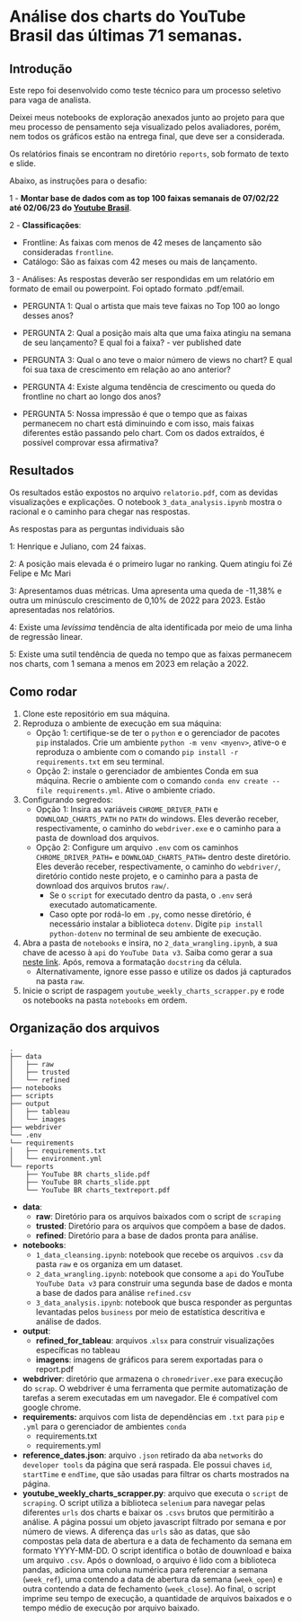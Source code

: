 
# Análise dos charts do YouTube Brasil das últimas 71 semanas.

## Introdução

Este repo foi desenvolvido como teste técnico para um processo seletivo para vaga de analista.

Deixei meus notebooks de exploração anexados junto ao projeto para que meu processo de pensamento seja visualizado pelos avaliadores, porém, nem todos os gráficos estão na entrega final, que deve ser a considerada.

Os relatórios finais se encontram no diretório `reports`, sob formato de texto e slide.

Abaixo, as instruções para o desafio:

1 - **Montar base de dados com as top 100 faixas semanais de 07/02/22 até 02/06/23 do [Youtube Brasil](https://charts.youtube.com/charts/TopSongs/br?hl=pt)**.

2 - **Classificações**:
- Frontline: As faixas com menos de 42 meses de lançamento são consideradas `frontline`.
- Catálogo: São as faixas com 42 meses ou mais de lançamento.

3 - Análises:
As respostas deverão ser respondidas em um relatório em formato de email ou powerpoint. Foi optado formato .pdf/email.

- PERGUNTA 1: Qual o artista que mais teve faixas no Top 100 ao longo desses anos?

- PERGUNTA 2: Qual a posição mais alta que uma faixa atingiu na semana de seu lançamento? E qual foi a faixa? - ver published date

- PERGUNTA 3: Qual o ano teve o maior número de views no chart? E qual foi sua taxa de crescimento em relação ao ano anterior?

- PERGUNTA 4: Existe alguma tendência de crescimento ou queda do frontline no chart ao longo dos anos?

- PERGUNTA 5: Nossa impressão é que o tempo que as faixas permanecem no chart está diminuindo e com isso, mais faixas diferentes estão passando pelo chart. Com os dados extraídos, é possível comprovar essa afirmativa?

## Resultados

Os resultados estão expostos no arquivo `relatorio.pdf`, com as devidas visualizações e explicações. O notebook `3_data_analysis.ipynb` mostra o racional e o caminho para chegar nas respostas.

As respostas para as perguntas individuais são

1:  Henrique e Juliano, com 24 faixas.

2: A posição mais elevada é o primeiro lugar no ranking. Quem atingiu foi Zé Felipe e Mc Mari

3: Apresentamos duas métricas. Uma apresenta uma queda de -11,38% e outra um minúsculo crescimento de 0,10% de 2022 para 2023. Estão apresentadas nos relatórios.

4: Existe uma *levíssima* tendência de alta identificada por meio de uma linha de regressão linear.

5: Existe uma sutil tendência de queda no tempo que as faixas permanecem nos charts, com 1 semana a menos em 2023 em relação a 2022.

## Como rodar

1. Clone este repositório em sua máquina.
2. Reproduza o ambiente de execução em sua máquina:
	- Opção 1: certifique-se de ter o `python` e o gerenciador de pacotes `pip` instalados. Crie um ambiente `python -m venv <myenv>`, ative-o e reproduza o ambiente com o comando `pip install -r requirements.txt` em seu terminal.
	- Opção 2: instale o gerenciador de ambientes Conda em sua máquina. Recrie o ambiente com o comando `conda env create --file requirements.yml`. Ative o ambiente criado.
3. Configurando segredos:
	- Opção 1: Insira as variáveis `CHROME_DRIVER_PATH` e `DOWNLOAD_CHARTS_PATH` no `PATH` do windows. Eles deverão receber, respectivamente, o caminho do `webdriver.exe` e o caminho para a pasta de download dos arquivos.
	- Opção 2: Configure um arquivo `.env` com os caminhos `CHROME_DRIVER_PATH=` e `DOWNLOAD_CHARTS_PATH=` dentro deste diretório. Eles deverão receber, respectivamente, o caminho do `webdriver/`, diretório contido neste projeto, e o caminho para a pasta de download dos arquivos brutos `raw/`.
		- Se o `script` for executado dentro da pasta, o `.env` será executado automaticamente.
		- Caso opte por rodá-lo em `.py`, como nesse diretório, é necessário instalar a biblioteca `dotenv`. Digite `pip install python-dotenv` no terminal de seu ambiente de execução.
4. Abra a pasta de `notebooks` e insira, no `2_data_wrangling.ipynb`, a sua chave de acesso à `api` do `YouTube Data v3`. Saiba como gerar a sua [neste link](https://developers.google.com/youtube/registering_an_application?hl=pt-br). Após, remova a formatação `docstring` da célula.
	- Alternativamente, ignore esse passo e utilize os dados já capturados na pasta `raw`.
5. Inicie o script de raspagem `youtube_weekly_charts_scrapper.py` e rode os notebooks na pasta `notebooks` em ordem.



## Organização dos arquivos

```
.
├── data
│   ├── raw
│   ├── trusted
│   └── refined
├── notebooks
├── scripts
├── output
│   ├── tableau
│   └── images
├── webdriver
└── .env
└── requirements
│   ├── requirements.txt
│   └── environment.yml
└── reports
	├── YouTube BR charts_slide.pdf
	├── YouTube BR charts_slide.ppt
	└── YouTube BR charts_textreport.pdf
```

- **data**:
	- **raw**: Diretório para os arquivos baixados com o script de `scraping`
	- **trusted**: Diretório para os arquivos que compõem a base de dados.
	- **refined**: Diretório para a base de dados pronta para análise.
- **notebooks**:
	- `1_data_cleansing.ipynb`: notebook que recebe os arquivos `.csv` da pasta `raw` e os organiza em um dataset.
	- `2_data_wrangling.ipynb`: notebook que consome a `api` do YouTube `YouTube Data v3` para construir uma segunda base de dados e monta a base de dados para análise `refined.csv`
	- `3_data_analysis.ipynb`: notebook que busca responder as perguntas levantadas pelos `business` por meio de estatística descritiva e análise de dados.
- **output**:
	- **refined_for_tableau**: arquivos .`xlsx` para construir visualizações específicas no tableau
	- **imagens**: imagens de gráficos para serem exportadas para o report.pdf
- **webdriver**: diretório que armazena o `chromedriver.exe` para execução do `scrap`. O webdriver é uma ferramenta que permite automatização de tarefas a serem executadas em um navegador. Ele é compatível com google chrome.
- **requirements:** arquivos com lista de dependências em `.txt` para `pip` e `.yml` para o gerenciador de ambientes `conda`
	- requirements.txt
	- requirements.yml
- **reference_dates.json**: arquivo `.json` retirado da aba `networks` do `developer tools` da página que será raspada. Ele possui chaves `id`, `startTime` e `endTime`, que são usadas para filtrar os charts mostrados na página.
- **youtube_weekly_charts_scrapper.py**: arquivo que executa o `script` de `scraping`. O script utiliza a biblioteca `selenium` para navegar pelas diferentes `urls` dos charts e baixar os `.csvs` brutos que permitirão a análise. A página possui um objeto javascript filtrado por semana e por número de views. A diferença das `urls` são as datas, que são compostas pela data de abertura e a data de fechamento da semana em formato YYYY-MM-DD. O script identifica o botão de douwnload e baixa um arquivo `.csv`. Após o download, o arquivo é lido com a biblioteca pandas, adiciona uma coluna numérica para referenciar a semana (`week_ref`), uma contendo a data de abertura da semana (`week_open`) e outra contendo a data de fechamento (`week_close`). Ao final, o script imprime seu tempo de execução, a quantidade de arquivos baixados e o tempo médio de execução por arquivo baixado.